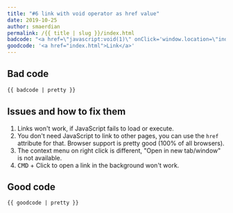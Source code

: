 ```yaml
---
title: "#6 link with void operator as href value"
date: 2019-10-25
author: smaerdian
permalink: /{{ title | slug }}/index.html
badcode: "<a href=\"javascript:void(1)\" onClick='window.location=\"index.html\"'>Link</a>"
goodcode: '<a href="index.html">Link</a>'
---
```


<div class="section bad">

## Bad code

```html
{{ badcode | pretty }}
```

</div>

<div class="section" id="issues">

## Issues and how to fix them

1. Links won't work, if JavaScript fails to load or execute.
1. You don't need JavaScript to link to other pages, you can use the `href` attribute for that. Browser support is pretty good (100% of all browsers).
1. The context menu on right click is different, "Open in new tab/window" is not available.
1. <kbd>CMD</kbd> + Click to open a link in the background won't work.

</div>

<div class="section">

## Good code

```html
{{ goodcode | pretty }}
```

</div>

